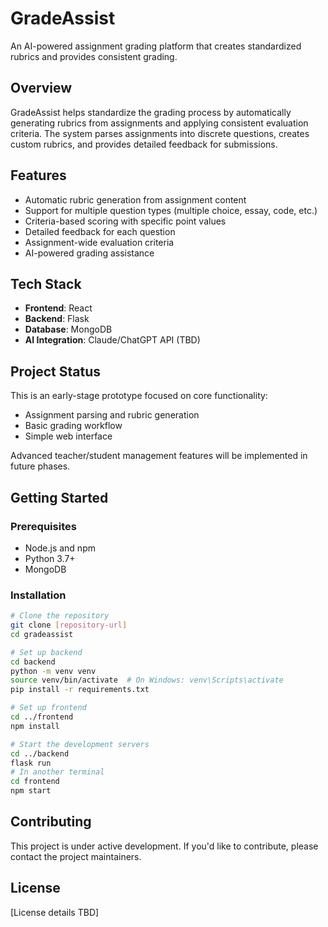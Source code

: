 # GradeAssist

An AI-powered assignment grading platform that creates standardized rubrics and provides consistent grading.

## Overview

GradeAssist helps standardize the grading process by automatically generating rubrics from assignments and applying consistent evaluation criteria. The system parses assignments into discrete questions, creates custom rubrics, and provides detailed feedback for submissions.

## Features

- Automatic rubric generation from assignment content
- Support for multiple question types (multiple choice, essay, code, etc.)
- Criteria-based scoring with specific point values
- Detailed feedback for each question
- Assignment-wide evaluation criteria
- AI-powered grading assistance

## Tech Stack

- **Frontend**: React
- **Backend**: Flask
- **Database**: MongoDB
- **AI Integration**: Claude/ChatGPT API (TBD)

## Project Status

This is an early-stage prototype focused on core functionality:
- Assignment parsing and rubric generation
- Basic grading workflow
- Simple web interface

Advanced teacher/student management features will be implemented in future phases.

## Getting Started

### Prerequisites

- Node.js and npm
- Python 3.7+
- MongoDB

### Installation

```bash
# Clone the repository
git clone [repository-url]
cd gradeassist

# Set up backend
cd backend
python -m venv venv
source venv/bin/activate  # On Windows: venv\Scripts\activate
pip install -r requirements.txt

# Set up frontend
cd ../frontend
npm install

# Start the development servers
cd ../backend
flask run
# In another terminal
cd frontend
npm start
```

## Contributing

This project is under active development. If you'd like to contribute, please contact the project maintainers.

## License

[License details TBD]